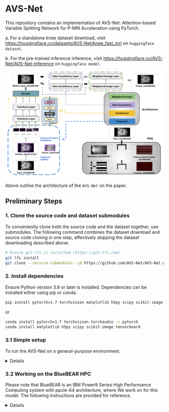 # AVS-Net

This repository contains an implementation of AVS-Net: Attention-based Variable Splitting Network for P-MRI Acceleration using PyTorch.

a. For a standalone knee dataset download, visit <https://huggingface.co/datasets/AVS-Net/knee_fast_mri> on `huggingface dataset`.

b. For the pre-trained inference inference, visit <https://huggingface.co/AVS-Net/AVS-Net-Inference> on `huggingface model`.

![AVS-Net Structure](results/AVS-Net.png)

Above outline the architecture of the `AVS-Net` on the paper.

## Preliminary Steps

### 1. Clone the source code and dataset submodules

To conveniently clone both the source code and the dataset together, use submodules. The following command combines the dataset download and source code cloning in one step, effectively skipping the dataset downloading described above.

```bash
# Ensure git-lfs is installed (https://git-lfs.com)
git lfs install
git clone --recurse-submodules -j8 https://github.com/AVS-Net/AVS-Net.git
```

### 2. Install dependencies

Ensure Python version 3.8 or later is installed. Dependencies can be installed either using pip or conda:

```bash
pip install pytorch=1.7 torchvision matplotlib h5py scipy scikit-image tensorboard
```

or

```bash
conda install pytorch=1.7 torchvision torchaudio -c pytorch
conda install matplotlib h5py scipy scikit-image tensorboard
```

### 3.1 Simple setup

To run the AVS-Net on a general-purpose environment.

<details>

For example, with a single NVIDIA A100 80G graphic card on the amd64 platform can be used:

```bash
cd avs-net && CUDA_VISIBLE_DEVICES=0 python avs-net.py
```

#### Logging with TensorBoard

To monitor the process, visit localhost:6006 in your browser. Use the following command to start Tensorboard:

```bash
tensorboard --logdir tensorboard_log
```

</details>

### 3.2 Working on the BlueBEAR HPC

Please note that BlueBEAR is an IBM Power9 Series High Performance Computing system with ppcle-64 architecture, where We work on for this model. The following instructions are provided for reference.

<details>

#### General purpose usage on the terminal

After allocating requisite computational resources on a given node using `Slurm`, execute the following command:

```bash
module purge; module load bear-apps/2020b PyTorch &> /dev/null 
cd avs-net && CUDA_VISIBLE_DEVICES=0 python avs-net.py
```

Please be mindful that the connection can be interrupted at any time, which may result in the termination of the training process.

#### Utilizing Multiplexer with TMUX

For handling deep learning tasks in the background, especially during debugging, it is recommended to use `tmux` or `screen`.

Here we provide two different approaches to using `tmux`:

```bash
tmux new -s avs-net
module purge; module load bear-apps/2020b PyTorch &> /dev/null 
cd avs-net && CUDA_VISIBLE_DEVICES=0 python avs-net.py
```

or

```bash
tmux -CC # This will open a new terminal
module purge; module load bear-apps/2020b PyTorch &> /dev/null 
cd avs-net && CUDA_VISIBLE_DEVICES=0 python avs-net.py
# You can now close the laptop and return in 2 days
tmux -CC attach
```

#### Online debugging with CodeServer

It's more than a chanllege to debug a deep learning model on the `ppcle-64` enviroment. Use `Code-Sever` Enforcement can benefit a lot for further experiments.

- Load module

```bash
module purge; module load bluebear;
module load module load bear-apps/2020b  &> /dev/null;
module load Python/3.8.6-GCCcore-10.2.0 &> /dev/null;
module load nodejs/14.16.1-GCCcore-10.2.0 &> /dev/null;
module load git/2.28.0-GCCcore-10.2.0-nodocs  &> /dev/null;
```

- Install and config

```bash
mkdir -p ~/.Library
npm install --global --prefix ~/.Library/ yarn
yarn global add typescript
yarn global add @google-cloud/logging
echo 'export PATH=~/.yarn/bin:$PATH' >> ~/.bashrc
```

- Modify sbatch script

```bash
cat > run_code_server.sh <<'EOT'
#!/bin/bash
module purge; module load bluebear;
module load bear-apps/2020b &> /dev/null;
module load PyTorch h5py nodejs git &> /dev/null;
export PASSWORD=duanj
work_dir="$HOME/special"
data_dir="$HOME/.vscode"
if  ! [ -d $work_dir ]; then
    mkdir $work_dir
fi
if  ! [ -d $data_dir ]; then
    mkdir $data_dir
fi

code-server \
    --auth=password \
--port=$port \
--disable-telemetry \
--extra-extensions-dir="$data_dir/extensions" \
--user-data-dir="$data_dir" \
"$work_dir"
EOT
```

</details>
